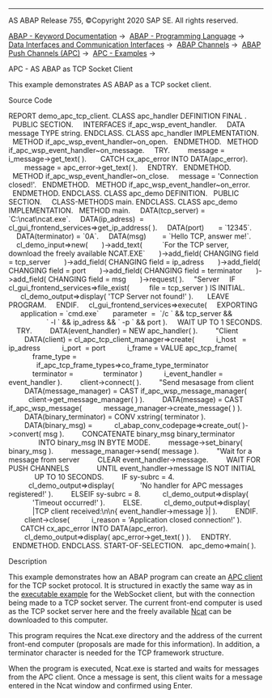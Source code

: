   

* * *

AS ABAP Release 755, ©Copyright 2020 SAP SE. All rights reserved.

[ABAP - Keyword Documentation](javascript:call_link\('abenabap.htm'\)) →  [ABAP - Programming Language](javascript:call_link\('abenabap_reference.htm'\)) →  [Data Interfaces and Communication Interfaces](javascript:call_link\('abenabap_data_communication.htm'\)) →  [ABAP Channels](javascript:call_link\('abenabap_channels.htm'\)) →  [ABAP Push Channels (APC)](javascript:call_link\('abenapc.htm'\)) →  [APC - Examples](javascript:call_link\('abenapc_abexas.htm'\)) → 

APC - AS ABAP as TCP Socket Client

This example demonstrates AS ABAP as a TCP socket client.

Source Code

REPORT demo\_apc\_tcp\_client.
CLASS apc\_handler DEFINITION FINAL .
  PUBLIC SECTION.
    INTERFACES if\_apc\_wsp\_event\_handler.
    DATA       message TYPE string.
ENDCLASS.
CLASS apc\_handler IMPLEMENTATION.
  METHOD if\_apc\_wsp\_event\_handler~on\_open.
  ENDMETHOD.
  METHOD if\_apc\_wsp\_event\_handler~on\_message.
    TRY.
        message = i\_message->get\_text( ).
      CATCH cx\_apc\_error INTO DATA(apc\_error).
        message = apc\_error->get\_text( ).
    ENDTRY.
  ENDMETHOD.
  METHOD if\_apc\_wsp\_event\_handler~on\_close.
    message = 'Connection closed!'.
  ENDMETHOD.
  METHOD if\_apc\_wsp\_event\_handler~on\_error.
  ENDMETHOD.
ENDCLASS.
CLASS apc\_demo DEFINITION.
  PUBLIC SECTION.
    CLASS-METHODS main.
ENDCLASS.
CLASS apc\_demo IMPLEMENTATION.
  METHOD main.
    DATA(tcp\_server) = \`C:\\ncat\\ncat.exe\`.
    DATA(ip\_adress)  = cl\_gui\_frontend\_services=>get\_ip\_address( ).
    DATA(port)       = \`12345\`.
    DATA(terminator) = \`0A\`.
    DATA(msg)        = \`Hello TCP, answer me!\`.
    cl\_demo\_input=>new(
      )->add\_text(
         \`For the TCP server, download the freely available NCAT.EXE\`
      )->add\_field( CHANGING field = tcp\_server
      )->add\_field( CHANGING field = ip\_adress
      )->add\_field( CHANGING field = port
      )->add\_field( CHANGING field = terminator
      )->add\_field( CHANGING field = msg
      )->request( ).
    "Server
    IF cl\_gui\_frontend\_services=>file\_exist(
         file = tcp\_server ) IS INITIAL.
      cl\_demo\_output=>display( 'TCP Server not found!' ).
      LEAVE PROGRAM.
    ENDIF.
    cl\_gui\_frontend\_services=>execute(
    EXPORTING
      application = \`cmd.exe\`
      parameter  =  \`/c \` && tcp\_server &&
                   \` -l \` && ip\_adress && \` -p \` && port ).
    WAIT UP TO 1 SECONDS.
    TRY.
        DATA(event\_handler) = NEW apc\_handler( ).
        "Client
        DATA(client) = cl\_apc\_tcp\_client\_manager=>create(
          i\_host   = ip\_adress
          i\_port  = port
          i\_frame = VALUE apc\_tcp\_frame(
            frame\_type =
              if\_apc\_tcp\_frame\_types=>co\_frame\_type\_terminator
            terminator =
              terminator )
          i\_event\_handler = event\_handler ).
        client->connect( ).
        "Send mesasage from client
        DATA(message\_manager) = CAST if\_apc\_wsp\_message\_manager(
          client->get\_message\_manager( ) ).
        DATA(message) = CAST if\_apc\_wsp\_message(
          message\_manager->create\_message( ) ).
        DATA(binary\_terminator) = CONV xstring( terminator ).
        DATA(binary\_msg) =
          cl\_abap\_conv\_codepage=>create\_out( )->convert( msg ).
        CONCATENATE binary\_msg binary\_terminator
               INTO binary\_msg IN BYTE MODE.
        message->set\_binary( binary\_msg ).
        message\_manager->send( message ).
        "Wait for a message from server
        CLEAR event\_handler->message.
        WAIT FOR PUSH CHANNELS
             UNTIL event\_handler->message IS NOT INITIAL
             UP TO 10 SECONDS.
        IF sy-subrc = 4.
          cl\_demo\_output=>display(
            'No handler for APC messages registered!' ).
        ELSEIF sy-subrc = 8.
          cl\_demo\_output=>display(
            'Timeout occurred!' ).
        ELSE.
          cl\_demo\_output=>display(
            |TCP client received:\\n\\n{ event\_handler->message }| ).
        ENDIF.
        client->close(
          i\_reason = 'Application closed connection!' ).
      CATCH cx\_apc\_error INTO DATA(apc\_error).
        cl\_demo\_output=>display( apc\_error->get\_text( ) ).
    ENDTRY.
  ENDMETHOD.
ENDCLASS.
START-OF-SELECTION.
  apc\_demo=>main( ).

Description

This example demonstrates how an ABAP program can create an [APC client](javascript:call_link\('abenapc.htm'\)) for the TCP socket protocol. It is structured in exactly the same way as in the [executable example](javascript:call_link\('abenapc_ws_client_abexa.htm'\)) for the WebSocket client, but with the connection being made to a TCP socket server. The current front-end computer is used as the TCP socket server here and the freely available [Ncat](https://nmap.org/ncat/) can be downloaded to this computer.

This program requires the Ncat.exe directory and the address of the current front-end computer (proposals are made for this information). In addition, a terminator character is needed for the TCP framework structure.

When the program is executed, Ncat.exe is started and waits for messages from the APC client. Once a message is sent, this client waits for a message entered in the Ncat window and confirmed using Enter.